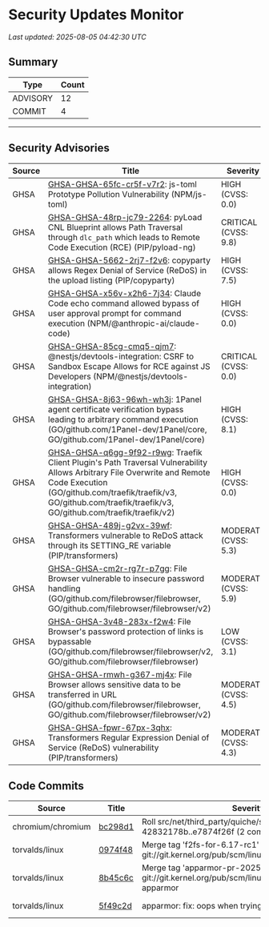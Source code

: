 # Security Updates Monitor

*Last updated: 2025-08-05 04:42:30 UTC*

## Summary
| Type | Count |
|------|-------|
| ADVISORY | 12 |
| COMMIT | 4 |

---

## Security Advisories

| Source | Title | Severity | Date |
|--------|-------|----------|------|
| GHSA | [GHSA-GHSA-65fc-cr5f-v7r2](https://github.com/advisories/GHSA-65fc-cr5f-v7r2): js-toml Prototype Pollution Vulnerability (NPM/js-toml) | HIGH (CVSS: 0.0) | 2025-08-04 |
| GHSA | [GHSA-GHSA-48rp-jc79-2264](https://github.com/advisories/GHSA-48rp-jc79-2264): pyLoad CNL Blueprint allows Path Traversal through `dlc_path` which leads to Remote Code Execution (RCE) (PIP/pyload-ng) | CRITICAL (CVSS: 9.8) | 2025-08-04 |
| GHSA | [GHSA-GHSA-5662-2rj7-f2v6](https://github.com/advisories/GHSA-5662-2rj7-f2v6): copyparty allows Regex Denial of Service (ReDoS) in the upload listing (PIP/copyparty) | HIGH (CVSS: 7.5) | 2025-08-04 |
| GHSA | [GHSA-GHSA-x56v-x2h6-7j34](https://github.com/advisories/GHSA-x56v-x2h6-7j34): Claude Code echo command allowed bypass of user approval prompt for command execution (NPM/@anthropic-ai/claude-code) | HIGH (CVSS: 0.0) | 2025-08-04 |
| GHSA | [GHSA-GHSA-85cg-cmq5-qjm7](https://github.com/advisories/GHSA-85cg-cmq5-qjm7): @nestjs/devtools-integration: CSRF to Sandbox Escape Allows for RCE against JS Developers (NPM/@nestjs/devtools-integration) | CRITICAL (CVSS: 0.0) | 2025-08-01 |
| GHSA | [GHSA-GHSA-8j63-96wh-wh3j](https://github.com/advisories/GHSA-8j63-96wh-wh3j): 1Panel agent certificate verification bypass leading to arbitrary command execution (GO/github.com/1Panel-dev/1Panel/core, GO/github.com/1Panel-dev/1Panel/core) | HIGH (CVSS: 8.1) | 2025-08-01 |
| GHSA | [GHSA-GHSA-q6gg-9f92-r9wg](https://github.com/advisories/GHSA-q6gg-9f92-r9wg): Traefik Client Plugin's Path Traversal Vulnerability Allows Arbitrary File Overwrite and Remote Code Execution (GO/github.com/traefik/traefik/v3, GO/github.com/traefik/traefik/v3, GO/github.com/traefik/traefik/v2) | HIGH (CVSS: 0.0) | 2025-08-01 |
| GHSA | [GHSA-GHSA-489j-g2vx-39wf](https://github.com/advisories/GHSA-489j-g2vx-39wf): Transformers vulnerable to ReDoS attack through its SETTING_RE variable (PIP/transformers) | MODERATE (CVSS: 5.3) | 2025-07-07 |
| GHSA | [GHSA-GHSA-cm2r-rg7r-p7gg](https://github.com/advisories/GHSA-cm2r-rg7r-p7gg): File Browser vulnerable to insecure password handling (GO/github.com/filebrowser/filebrowser, GO/github.com/filebrowser/filebrowser/v2) | MODERATE (CVSS: 5.9) | 2025-06-30 |
| GHSA | [GHSA-GHSA-3v48-283x-f2w4](https://github.com/advisories/GHSA-3v48-283x-f2w4): File Browser's password protection of links is bypassable (GO/github.com/filebrowser/filebrowser/v2, GO/github.com/filebrowser/filebrowser) | LOW (CVSS: 3.1) | 2025-06-30 |
| GHSA | [GHSA-GHSA-rmwh-g367-mj4x](https://github.com/advisories/GHSA-rmwh-g367-mj4x): File Browser allows sensitive data to be transferred in URL (GO/github.com/filebrowser/filebrowser, GO/github.com/filebrowser/filebrowser/v2) | MODERATE (CVSS: 4.5) | 2025-06-30 |
| GHSA | [GHSA-GHSA-fpwr-67px-3qhx](https://github.com/advisories/GHSA-fpwr-67px-3qhx): Transformers Regular Expression Denial of Service (ReDoS) vulnerability (PIP/transformers) | MODERATE (CVSS: 4.3) | 2025-04-29 |

## Code Commits

| Source | Title | Severity | Date |
|--------|-------|----------|------|
| chromium/chromium | [bc298d1](https://github.com/chromium/chromium/commit/bc298d1006ecb49a9ac51378579d02f178cb9137) | Roll src/net/third_party/quiche/src/ 42832178b..e7874f26f (2 commits) | 2025-08-05 |
| torvalds/linux | [0974f48](https://github.com/torvalds/linux/commit/0974f486f3dde9df1ad979d4ff341dc9c2d545f5) | Merge tag 'f2fs-for-6.17-rc1' of git://git.kernel.org/pub/scm/linux/kernel/git/jaegeuk/f2fs | 2025-08-04 |
| torvalds/linux | [8b45c6c](https://github.com/torvalds/linux/commit/8b45c6c90af6702b2ad716e148b8bcd5231a8070) | Merge tag 'apparmor-pr-2025-08-04' of git://git.kernel.org/pub/scm/linux/kernel/git/jj/linux-apparmor | 2025-08-04 |
| torvalds/linux | [5f49c2d](https://github.com/torvalds/linux/commit/5f49c2d1f422c660c726ac5e0499c66c901633c2) | apparmor: fix: oops when trying to free null ruleset | 2025-08-02 |

